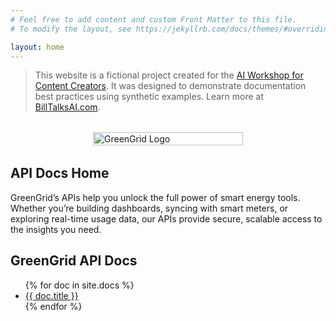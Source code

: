 ```yaml
---
# Feel free to add content and custom Front Matter to this file.
# To modify the layout, see https://jekyllrb.com/docs/themes/#overriding-theme-defaults

layout: home
---
```

> This website is a fictional project created for the [AI Workshop for Content Creators](). It was designed to demonstrate documentation best practices using synthetic examples. Learn more at [BillTalksAI.com](https://www.BillTalksAI.com).

<div style="display: flex; justify-content: center; align-items: center; margin-top: 32px; margin-bottom: 32px;">
  <img src="{{ 'images/GreenGrid-logo.png' | relative_url }}" alt="GreenGrid Logo" style="max-width: 240px; width: 100%; height: auto;">
</div>

## API Docs Home
GreenGrid’s APIs help you unlock the full power of smart energy tools. Whether you’re building dashboards, syncing with smart meters, or exploring real-time usage data, our APIs provide secure, scalable access to the insights you need.

## GreenGrid API Docs

<ul>
  {% for doc in site.docs %}
    <li><a href="{{ doc | relative_url }}">{{ doc.title }}</a></li>
  {% endfor %}
</ul>
